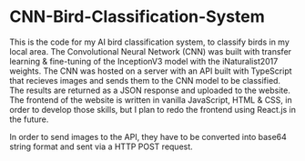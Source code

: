 # CNN-Bird-Classification-System

This is the code for my AI bird classification system, to classify birds in my local area. The Convolutional Neural Network (CNN) was built with transfer learning & fine-tuning of the InceptionV3 model with 
the iNaturalist2017 weights. The CNN was hosted on a server with an API built with TypeScript that recieves images and sends them to the CNN model to be classified. The results are returned as a JSON response and uploaded to the 
website. The frontend of the website is written in vanilla JavaScript, HTML & CSS, in order to develop those skills, but I plan to redo the frontend using React.js in the future.

In order to send images to the API, they have to be converted into base64 string format and sent via a HTTP POST request. 
